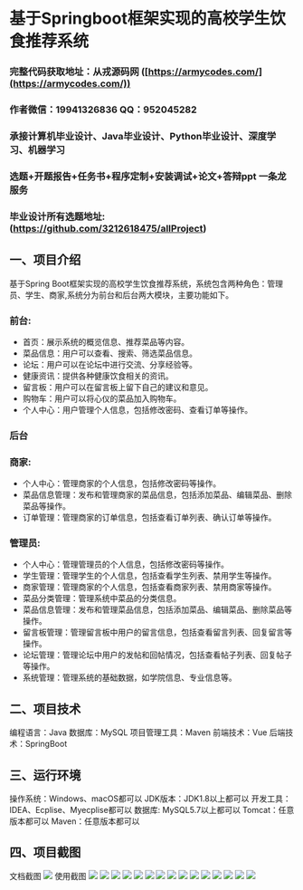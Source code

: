 基于Springboot框架实现的高校学生饮食推荐系统
=
###  完整代码获取地址：从戎源码网 ([https://armycodes.com/](https://armycodes.com/))
###  作者微信：19941326836  QQ：952045282 
###  承接计算机毕业设计、Java毕业设计、Python毕业设计、深度学习、机器学习
###  选题+开题报告+任务书+程序定制+安装调试+论文+答辩ppt 一条龙服务
###  毕业设计所有选题地址:(https://github.com/3212618475/allProject)


一、项目介绍
---
基于Spring Boot框架实现的高校学生饮食推荐系统，系统包含两种角色：管理员、学生、商家,系统分为前台和后台两大模块，主要功能如下。

### 前台:
- 首页：展示系统的概览信息、推荐菜品等内容。
- 菜品信息：用户可以查看、搜索、筛选菜品信息。
- 论坛：用户可以在论坛中进行交流、分享经验等。
- 健康资讯：提供各种健康饮食相关的资讯。
- 留言板：用户可以在留言板上留下自己的建议和意见。
- 购物车：用户可以将心仪的菜品加入购物车。
- 个人中心：用户管理个人信息，包括修改密码、查看订单等操作。

### 后台
### 商家:
- 个人中心：管理商家的个人信息，包括修改密码等操作。
- 菜品信息管理：发布和管理商家的菜品信息，包括添加菜品、编辑菜品、删除菜品等操作。
- 订单管理：管理商家的订单信息，包括查看订单列表、确认订单等操作。

  
### 管理员:
- 个人中心：管理管理员的个人信息，包括修改密码等操作。
- 学生管理：管理学生的个人信息，包括查看学生列表、禁用学生等操作。
- 商家管理：管理商家的个人信息，包括查看商家列表、禁用商家等操作。
- 菜品分类管理：管理系统中菜品的分类信息。
- 菜品信息管理：发布和管理菜品信息，包括添加菜品、编辑菜品、删除菜品等操作。
- 留言板管理：管理留言板中用户的留言信息，包括查看留言列表、回复留言等操作。
- 论坛管理：管理论坛中用户的发帖和回帖情况，包括查看帖子列表、回复帖子等操作。
- 系统管理：管理系统的基础数据，如学院信息、专业信息等。


二、项目技术
---
编程语言：Java
数据库：MySQL
项目管理工具：Maven
前端技术：Vue
后端技术：SpringBoot

三、运行环境
---
操作系统：Windows、macOS都可以
JDK版本：JDK1.8以上都可以
开发工具：IDEA、Ecplise、Myecplise都可以
数据库: MySQL5.7以上都可以
Tomcat：任意版本都可以
Maven：任意版本都可以

四、项目截图
---
文档截图
![](limage/1.png)
使用截图
![](image/1.png)
![](image/2.png)
![](image/3.png)
![](image/4.png)
![](image/5.png)
![](image/6.png)
![](image/7.png)
![](image/8.png)
![](image/9.png)
![](image/10.png)
![](image/11.png)
![](image/12.png)
![](image/13.png)
![](image/14.png)
![](image/15.png)
